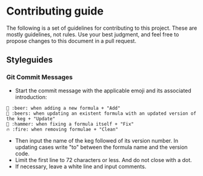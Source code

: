 # Contributing guide

The following is a set of guidelines for contributing to this project. These are mostly guidelines, not rules. Use your best judgment, and feel free to propose changes to this document in a pull request.

## Styleguides

### Git Commit Messages

- Start the commit message with the applicable emoji and its associated introduction:

```
🍺 :beer: when adding a new formula + "Add"
🍻 :beers: when updating an existent formula with an updated version of the keg + "Update"
🔨 :hammer: when fixing a formula itself + "Fix"
🔥 :fire: when removing formulae + "Clean"
```

- Then input the name of the keg followed of its version number. In updating cases write "to" between the formula name and the version code.
- Limit the first line to 72 characters or less. And do not close with a dot.
- If necessary, leave a white line and input comments.
